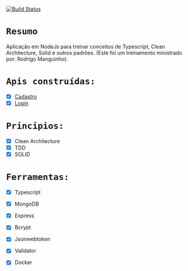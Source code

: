 [![Build Status](https://app.travis-ci.com/kaiquecaires/clean-node-api.svg?branch=main)](https://app.travis-ci.com/kaiquecaires/clean-node-api)

# `Resumo`
Aplicação em NodeJs para treinar conceitos de Typescript, Clean Architecture, Solid e outros padrões. (Este foi um treinamento ministrado por: Rodrigo Manguinho).

# `Apis construídas:`
- [x] [Cadastro](./requirements/signup-requirement.md) <br>
- [x] [Login](./requirements/login-requirement.md) <br>

# `Principios:`
- [x] Clean Architecture <br>
- [x] TDD <br>
- [x] SOLID <br>

# `Ferramentas:`
- [x] Typescript <br>
- [x] MongoDB <br>
- [x] Express <br>
- [x] Bcrypt <br>
- [x] Jsonwebtoken <br>
- [x] Validator <br>
- [x] Docker <br>

